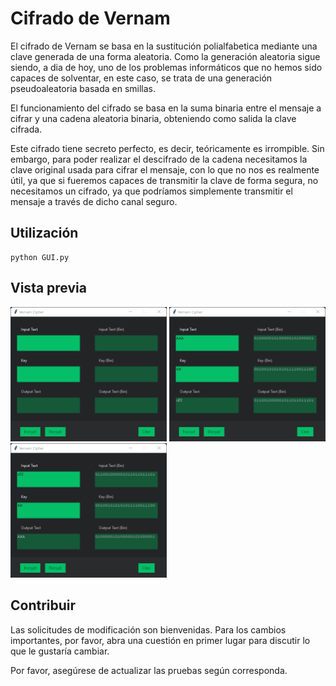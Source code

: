 # Cifrado de Vernam

El cifrado de Vernam se basa en la sustitución polialfabetica mediante una clave generada de una forma aleatoria. Como la generación aleatoria sigue siendo, a dia de hoy, uno de los problemas informáticos que no hemos sido capaces de solventar, en este caso, se trata de una generación pseudoaleatoria basada en smillas.

El funcionamiento del cifrado se basa en la suma binaria entre el mensaje a cifrar y una cadena aleatoria binaria, obteniendo como salida la clave cifrada.

Este cifrado tiene secreto perfecto, es decir, teóricamente es irrompible. Sin embargo, para poder realizar el descifrado de la cadena necesitamos la clave original usada para cifrar el mensaje, con lo que no nos es realmente útil, ya que si fueremos capaces de transmitir la clave de forma segura, no necesitamos un cifrado, ya que podríamos simplemente transmitir el mensaje a través de dicho canal seguro.

## Utilización
```shell
python GUI.py
```

## Vista previa

<img src="img/Preview_1.png" alt="imagen de la aplicación vacia" width="250"/>
<br\>
<img src="img/Preview_2.png" alt="imagen de la aplicación cifrando" width="250"/>
<br\>
<img src="img/Preview_3.png" alt="imagen de la aplicación descifrando" width="250"/>

## Contribuir
Las solicitudes de modificación son bienvenidas. Para los cambios importantes, por favor, abra una cuestión en primer lugar para discutir lo que le gustaría cambiar.

Por favor, asegúrese de actualizar las pruebas según corresponda.